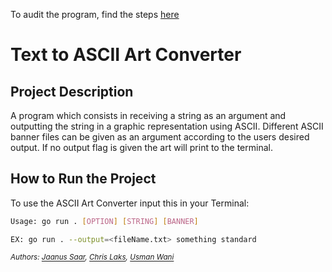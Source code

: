 To audit the program, find the steps [here](https://github.com/01-edu/public/tree/master/subjects/ascii-art/output/audit)

# Text to ASCII Art Converter

## Project Description

A program which consists in receiving a string as an argument and outputting the string in a graphic representation using ASCII. Different ASCII banner files can be given as an argument according to the users desired output. If no output flag is given the art will print to the terminal.

## How to Run the Project

To use the ASCII Art Converter input this in your Terminal:
```bash
Usage: go run . [OPTION] [STRING] [BANNER]

EX: go run . --output=<fileName.txt> something standard

```

_<sup>Authors: [Jaanus Saar](https://01.kood.tech/git/jsaar), [Chris Laks](https://01.kood.tech/git/claks), [Usman Wani](https://01.kood.tech/git/uwani)_</sup>